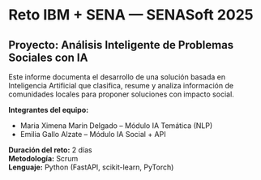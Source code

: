 # Reto IBM + SENA — SENASoft 2025

## Proyecto: Análisis Inteligente de Problemas Sociales con IA

Este informe documenta el desarrollo de una solución basada en Inteligencia Artificial que clasifica, resume y analiza información de comunidades locales para proponer soluciones con impacto social.

**Integrantes del equipo:**
- Maria Ximena Marin Delgado – Módulo IA Temática (NLP)
- Emilia Gallo Alzate – Módulo IA Social + API

**Duración del reto:** 2 días  
**Metodología:** Scrum  
**Lenguaje:** Python (FastAPI, scikit-learn, PyTorch)
